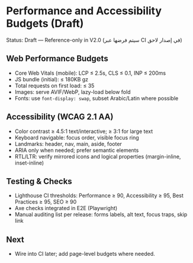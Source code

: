 # Performance and Accessibility Budgets (Draft)

Status: Draft — Reference-only in V2.0 (سيتم فرضها عبر CI في إصدار لاحق)

## Web Performance Budgets
- Core Web Vitals (mobile): LCP ≤ 2.5s, CLS ≤ 0.1, INP ≤ 200ms
- JS bundle (initial): ≤ 180KB gz
- Total requests on first load: ≤ 35
- Images: serve AVIF/WebP, lazy-load below fold
- Fonts: use `font-display: swap`, subset Arabic/Latin where possible

## Accessibility (WCAG 2.1 AA)
- Color contrast ≥ 4.5:1 text/interactive; ≥ 3:1 for large text
- Keyboard navigable: focus order, visible focus ring
- Landmarks: header, nav, main, aside, footer
- ARIA only when needed; prefer semantic elements
- RTL/LTR: verify mirrored icons and logical properties (margin-inline, inset-inline)

## Testing & Checks
- Lighthouse CI thresholds: Performance ≥ 90, Accessibility ≥ 95, Best Practices ≥ 95, SEO ≥ 90
- Axe checks integrated in E2E (Playwright)
- Manual auditing list per release: forms labels, alt text, focus traps, skip link

## Next
- Wire into CI later; add page-level budgets where needed.
